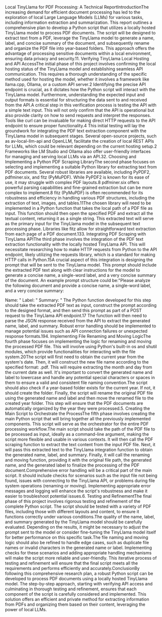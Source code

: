 Local TinyLlama for PDF Processing: A Technical ReportIntroductionThe increasing demand for efficient document processing has led to the exploration of local Large Language Models (LLMs) for various tasks, including information extraction and summarization. This report outlines a comprehensive plan to develop a Python script that utilizes a locally hosted TinyLlama model to process PDF documents. The script will be designed to extract text from a PDF, leverage the TinyLlama model to generate a name, label, and concise summary of the document, and subsequently rename and organize the PDF file into year-based folders. This approach offers the advantage of processing sensitive documents within a local environment, ensuring data privacy and security.11. Verifying TinyLlama Local Hosting and API AccessThe initial phase of this project involves confirming the local hosting status of the TinyLlama model and establishing seamless API communication. This requires a thorough understanding of the specific method used for hosting the model, whether it involves a framework like llama.cpp, Ollama, or a custom API server.2 Identifying the precise API endpoint is crucial, as it dictates how the Python script will interact with the TinyLlama model. Furthermore, understanding the expected input and output formats is essential for structuring the data sent to and received from the API.A critical step in this verification process is testing the API with a simple text input. This will not only confirm that the API is operational but also provide clarity on how to send requests and interpret the responses. Tools like curl can be invaluable for making direct HTTP requests to the API endpoint to ensure proper functionality.4 This initial testing will lay the groundwork for integrating the PDF text extraction component with the TinyLlama model in subsequent stages. Several open-source projects, such as av-local-llm-api and OpenLLM, facilitate the creation of local REST APIs for LLMs, which could be relevant depending on the current hosting setup.2 Frameworks like LM Studio and Ollama also offer user-friendly interfaces for managing and serving local LLMs via an API.32. Choosing and Implementing a Python PDF Scraping LibraryThe second phase focuses on selecting and implementing a suitable Python library for extracting text from PDF documents. Several robust libraries are available, including PyPDF2, pdfminer.six, and fitz (PyMuPDF). While PyPDF2 is known for its ease of use, it may struggle with complex PDF layouts.8 pdfminer.six offers powerful parsing capabilities and fine-grained extraction but can be more complex to implement.8 fitz (PyMuPDF) is often recommended for its robustness and efficiency in handling various PDF structures, including the extraction of text, images, and tables.11The chosen library will need to be implemented in a Python function that takes the local path of a PDF file as input. This function should then open the specified PDF and extract all the textual content, returning it as a single string. This extracted text will serve as the primary input for the TinyLlama model in the subsequent text processing phase. Libraries like fitz allow for straightforward text extraction from each page of a PDF document.133. Integrating PDF Scraping with TinyLlama APIThe third phase involves the integration of the PDF text extraction functionality with the locally hosted TinyLlama API. This will necessitate researching how to make HTTP requests from Python to the API endpoint, likely utilizing the requests library, which is a standard for making HTTP calls in Python.15A crucial aspect of this integration is designing the prompt that will be sent to the TinyLlama model. This prompt should include the extracted PDF text along with clear instructions for the model to generate a concise name, a single-word label, and a very concise summary of the document. An example prompt structure could be:"Please analyze the following document and provide a concise name, a single-word label, and a very concise summary:



Name: "
Label: "
Summary: "
The Python function developed for this step should take the extracted PDF text as input, construct the prompt according to the designed format, and then send this prompt as part of a POST request to the TinyLlama API endpoint.17 The function will then need to parse the JSON response received from the API to extract the generated name, label, and summary. Robust error handling should be implemented to manage potential issues such as API connection failures or unexpected response formats.194. Implementing File Renaming and Moving LogicThe fourth phase focuses on implementing the logic for renaming and moving the processed PDF file. This will involve using Python's built-in os and shutil modules, which provide functionalities for interacting with the file system.20The script will first need to obtain the current year from the system's date. Then, it will construct the new file name according to the specified format: <year>_<month>_<day>_<label>_<name>.pdf. This will require extracting the month and day from the current date as well. It's important to convert the generated name and label to lowercase and handle any potential special characters or spaces in them to ensure a valid and consistent file naming convention.The script should also check if a year-based folder exists for the current year. If not, it should create the folder. Finally, the script will rename the original PDF file using the generated name and label and then move the renamed file to the created year folder. This step will ensure that the PDF documents are automatically organized by the year they were processed.5. Creating the Main Script to Orchestrate the ProcessThe fifth phase involves creating the main Python script that will bring together all the previously implemented components. This script will serve as the orchestrator for the entire PDF processing workflow.The main script should take the path of the PDF file to be processed as input, ideally as a command-line argument, making the script more flexible and usable in various contexts. It will then call the PDF scraping function to extract the text content from the input PDF file. Next, it will pass this extracted text to the TinyLlama integration function to obtain the generated name, label, and summary. Finally, it will call the renaming and moving function, providing it with the original file path, the generated name, and the generated label to finalize the processing of the PDF document.Comprehensive error handling will be a critical part of the main script. It should include checks for scenarios such as the input file not being found, issues with connecting to the TinyLlama API, or problems during file system operations (renaming or moving). Implementing appropriate error messages and logging will enhance the script's robustness and make it easier to troubleshoot potential issues.6. Testing and RefinementThe final phase of this project involves rigorous testing and refinement of the complete Python script. The script should be tested with a variety of PDF files, including those with different layouts and content, to ensure it functions correctly under various conditions.The quality of the name, label, and summary generated by the TinyLlama model should be carefully evaluated. Depending on the results, it might be necessary to adjust the prompt sent to the model or consider fine-tuning the TinyLlama model itself for better performance on this specific task.The file naming and moving logic should also be refined to handle edge cases, such as duplicate file names or invalid characters in the generated name or label. Implementing checks for these scenarios and adding appropriate handling mechanisms will make the script more reliable and user-friendly. This iterative process of testing and refinement will ensure that the final script meets all the requirements and performs efficiently and accurately.ConclusionBy following this comprehensive research plan, a robust Python script can be developed to process PDF documents using a locally hosted TinyLlama model. The step-by-step approach, starting with verifying API access and culminating in thorough testing and refinement, ensures that each component of the script is carefully considered and implemented. This solution offers an efficient and private method for extracting information from PDFs and organizing them based on their content, leveraging the power of local LLMs.